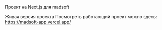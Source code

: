 Проект на Next.js для madsoft

Живая версия проекта
Посмотреть работающий проект можно здесь: https://madsoft-app.vercel.app/
